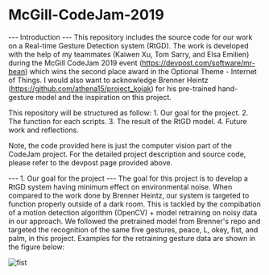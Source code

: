 # McGill-CodeJam-2019

--- Introduction ---
This repository includes the source code for our work on a Real-time Gesture Detection system (RtGD). The work is developed with the help of my teammates (Kaiwen Xu, Tom Sarry, and Elsa Emilien) during the McGill CodeJam 2019 event (https://devpost.com/software/mr-bean) which wins the second place award in the Optional Theme - Internet of Things. I would also want to acknowledge Brenner Heintz (https://github.com/athena15/project_kojak) for his pre-trained hand-gesture model and the inspiration on this project.

This repository will be structured as follow:
    1. Our goal for the project.
    2. The function for each scripts.
    3. The result of the RtGD model.
    4. Future work and reflections.

Note, the code provided here is just the computer vision part of the CodeJam project. For the detailed project description and source code, please refer to the devpost page provided above.

--- 1. Our goal for the project ---
The goal for this project is to develop a RtGD system having minimum effect on environmental noise. When compared to the work done by Brenner Heintz, our system is targeted to function properly outside of a dark room. This is tackled by the compibation of a motion detection algorithm (OpenCV) + model retraining on noisy data in our approach. We followed the pretrained model from Brenner's repo and targeted the recognition of the same five gestures, peace, L, okey, fist, and palm, in this project. Examples for the retraining gesture data are shown in the figure below: 

![fist](/McGill-CodeJam-2019/NewTraining20191216/fist_5.jpg)
